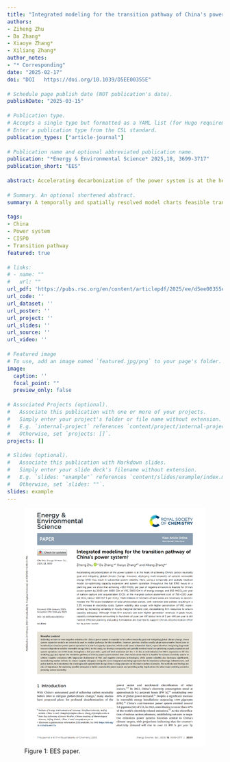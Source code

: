 ```yaml
---
title: "Integrated modeling for the transition pathway of China's power system"
authors:
- Ziheng Zhu
- Da Zhang*
- Xiaoye Zhang*
- Xiliang Zhang*
author_notes:
- "* Corresponding"
date: "2025-02-17"
doi: "DOI	https://doi.org/10.1039/D5EE00355E"

# Schedule page publish date (NOT publication's date).
publishDate: "2025-03-15"

# Publication type.
# Accepts a single type but formatted as a YAML list (for Hugo requirements).
# Enter a publication type from the CSL standard.
publication_types: ["article-journal"]

# Publication name and optional abbreviated publication name.
publication: "*Energy & Environmental Science* 2025,18, 3699-3717"
publication_short: "EES"

abstract: Accelerating decarbonization of the power system is at the heart of achieving China's carbon neutrality goal and mitigating global climate change. However, deploying multi-terawatts of variable renewable energy (VRE) may result in substantial system volatility. Here, using a temporally and spatially resolved model co-optimizing capacity expansion and system operation throughout the full 8760 hours in a planning year, we show that achieving −550 MtCO2 per year of negative emissions is feasible for China's power system by 2060 with 6000 GW of VRE, 5800 GW h of energy storage, and 850 MtCO2 per year of carbon capture and sequestration (CCS), at the marginal carbon abatement cost of 750–1100 yuan per tCO2 (about 108–157 $ per tCO2). Multi-millions of hectares of land areas are necessary to accommodate the TW-scale installation of solar photovoltaic panels, with restricted land policies resulting in a 3.3% increase in electricity costs. System volatility also surges with higher penetration of VRE, represented by increasing variability in hourly marginal demand cost, necessitating firm resources to ensure capacity adequacy. Although these firm sources can earn higher generation revenues in peak hours, capacity compensation amounting to hundreds of yuan per kW (about tens of $ per kW) per year is still needed. Effective planning and policy formulation are essential to support China's decarbonization effort for its power sector.

# Summary. An optional shortened abstract.
summary: A temporally and spatially resolved model charts feasible transition pathways of china's power system tonegative emissions by 2060 through renewables expansion and carbon capture.

tags:
- China
- Power system
- CISPO
- Transition pathway
featured: true

# links:
# - name: ""
#   url: ""
url_pdf: 'https://pubs.rsc.org/en/content/articlepdf/2025/ee/d5ee00355e'
url_code: ''
url_dataset: ''
url_poster: ''
url_project: ''
url_slides: ''
url_source: ''
url_video: ''

# Featured image
# To use, add an image named `featured.jpg/png` to your page's folder. 
image:
  caption: ''
  focal_point: ""
  preview_only: false

# Associated Projects (optional).
#   Associate this publication with one or more of your projects.
#   Simply enter your project's folder or file name without extension.
#   E.g. `internal-project` references `content/project/internal-project/index.md`.
#   Otherwise, set `projects: []`.
projects: []

# Slides (optional).
#   Associate this publication with Markdown slides.
#   Simply enter your slide deck's filename without extension.
#   E.g. `slides: "example"` references `content/slides/example/index.md`.
#   Otherwise, set `slides: ""`.
slides: example
---
```


<figure>
  <img src="./paper.png" alt="pnas_papaer">
  <figcaption>Figure 1: EES paper.</figcaption>
</figure>
